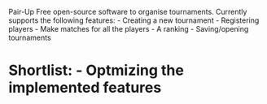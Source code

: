 Pair-Up
Free open-source software to organise tournaments. 
Currently supports the following features:
	- Creating a new tournament
	- Registering players
	- Make matches for all the players
	- A ranking
	- Saving/opening tournaments

Shortlist:
	- Optmizing the implemented features
=======